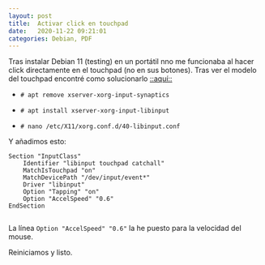 ```yaml
---
layout: post
title:  Activar click en touchpad
date:   2020-11-22 09:21:01
categories: Debian, PDF
---
```

Tras instalar Debian 11 (testing) en un portátil nno me funcionaba al hacer click directamente en el touchpad (no en sus botones). Tras ver el modelo del touchpad encontré como solucionarlo [::aquí::](https://www.deltamodel.com/dev/linux-activating-the-touchpad-for-mouse-clicks-tap-to-click)

- `# apt remove xserver-xorg-input-synaptics`

- `# apt install xserver-xorg-input-libinput`

- `# nano /etc/X11/xorg.conf.d/40-libinput.conf`

Y añadimos esto:

```
Section "InputClass"
	Identifier "libinput touchpad catchall"
	MatchIsTouchpad "on"
	MatchDevicePath "/dev/input/event*"
	Driver "libinput"
	Option "Tapping" "on"
	Option "AccelSpeed" "0.6"
EndSection


```

La línea `Option "AccelSpeed" "0.6"` la he puesto para la velocidad del mouse.

Reiniciamos y listo.